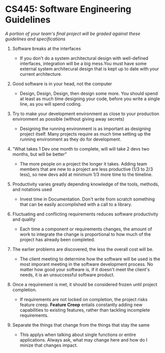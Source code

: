 # CS445: Software Engineering Guidelines

*A portion of your team's final project will be graded against these guidelines and specifications*
  
1. Software breaks at the interfaces
    * If you don't do a system architectural design with well-defined interfaces, integration will be a big mess.You must have some external system architecural design that is kept up to date with your current architecture.

2. Good software is in your head, not the computer
      * Design, Design, Design, then design some more. You should spend at least as much time designing your code, before you write a single line, as you will spend coding.

3. Try to make your development environment as close to your production environment as possible (without giving away secrets) 
     * Designing the running environment is as important as  designing project itself. Many projects require as much time setting up the running environment as they do for development.

4. "What takes 1 Dev one month to complete, will will take 2 devs two months, but will be better"
     * The more people on a project the longer it takes. Adding team members that are new to a project are less productive (1/3 to 2/3 less), so new devs add at minimum 1/3 more time to the timeline.

5. Productivity varies greatly depending knowledge of the tools, methods, and notations used
      * Invest time in Documentation. Don't write from scratch something that can be easily accomplished with a call to a library. 

6. Fluctuating and conflicting requirements reduces software productivity and quality  
      * Each time a component or requirements changes, the amount of work to integrate the change is proportional to how much of the project has already been completed.

7. The earlier problems are discovered, the less the overall cost will be.
      * The client meeting to determine how the software will be used is the most imporant meeting in the software development process. No matter how good your software is, if it doesn't meet the client's needs, it is an unsuccessful software product. 

8. Once a requirement is met, it should be considered frozen until project completion.
      * If requirements are not locked on completion, the project risks feature creep. **Feature Creep** entails constantly adding new capabilities to existing features, rather than tackling incomplete requirements.

9. Separate the things that change from the things that stay the same
      * This applys when talking about single functions or entire applications. Always ask, what may change here and how do I minize that changes impact. 
